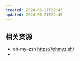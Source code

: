 ```yaml
---
created: 2024-06-21T22:43
updated: 2024-06-21T22:45
---
```


## 相关资源

- oh-my-zsh https://ohmyz.sh/
- 